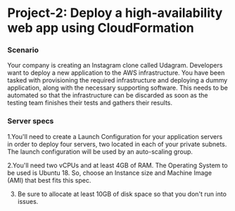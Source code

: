 # Project-2: Deploy a high-availability web app using CloudFormation

### Scenario
Your company is creating an Instagram clone called Udagram. Developers want to deploy a new application to the AWS infrastructure. You have been tasked with provisioning the required infrastructure and deploying a dummy application, along with the necessary supporting software. This needs to be automated so that the infrastructure can be discarded as soon as the testing team finishes their tests and gathers their results.

### Server specs
  1.You'll need to create a Launch Configuration for your application servers in order to deploy four servers, two located in each of your private subnets. The launch configuration will be used by an auto-scaling group.  
  
  2.You'll need two vCPUs and at least 4GB of RAM. The Operating System to be used is Ubuntu 18. So, choose an Instance size and Machine Image (AMI) that best fits this spec.  
  
3. Be sure to allocate at least 10GB of disk space so that you don't run into issues.  

